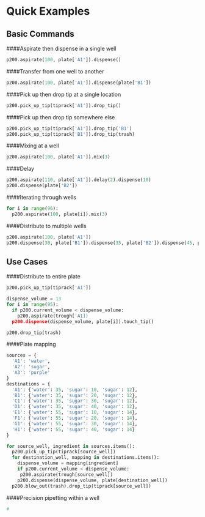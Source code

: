 # Quick Examples

## Basic Commands
####Aspirate then dispense in a single well

```python
p200.aspirate(100, plate['A1']).dispense()
```

####Transfer from one well to another

 ```python
p200.aspirate(100, plate['A1']).dispense(plate['B1'])
```

####Pick up then drop tip at a single location

```python
p200.pick_up_tip(tiprack['A1']).drop_tip()
```

####Pick up then drop tip somewhere else

```python
p200.pick_up_tip(tiprack['A1']).drop_tip('B1')
p200.pick_up_tip(tiprack['B1']).drop_tip(trash)
```

####Mixing at a well

 ```python
p200.aspirate(100, plate['A1']).mix(3)
```

####Delay

 ```python
p200.aspirate(110, plate['A1']).delay(2).dispense(10)
p200.dispense(plate['B2'])
```

####Iterating through wells

```python
for i in range(96):
  p200.aspirate(100, plate[i]).mix(3)
```

####Distribute to multiple wells

```python
p200.aspirate(100, plate['A1'])
p200.dispense(30, plate['B1']).dispense(35, plate['B2']).dispense(45, plate['B3'])
```

## Use Cases

####Distribute to entire plate

```python
p200.pick_up_tip(tiprack['A1'])

dispense_volume = 13
for i in range(95):
  if p200.current_volume < dispense_volume:
    p200.aspirate(trough['A1])
  p200.dispense(dispense_volume, plate[i]).touch_tip()

p200.drop_tip(trash)
```
####Plate mapping

```python
sources = {
  'A1': 'water',
  'A2': 'sugar',
  'A3': 'purple'
}
destinations = {
  'A1': {'water': 35, 'sugar': 10, 'sugar': 12},
  'B1': {'water': 35, 'sugar': 20, 'sugar': 12},
  'C1': {'water': 35, 'sugar': 30, 'sugar': 12},
  'D1': {'water': 35, 'sugar': 40, 'sugar': 12},
  'E1': {'water': 55, 'sugar': 10, 'sugar': 14},
  'F1': {'water': 55, 'sugar': 20, 'sugar': 14},
  'G1': {'water': 55, 'sugar': 30, 'sugar': 14},
  'H1': {'water': 55, 'sugar': 40, 'sugar': 14}
}

for source_well, ingredient in sources.items():
  p200.pick_up_tip(tiprack[source_well])
  for destination_well, mapping in destinations.items():
    dispense_volume = mapping[ingredient]
    if p200.current_volume < dispense_volume:
     p200.aspirate(trough[source_well])
    p200.dispense(dispense_volume, plate[destination_well])
  p200.blow_out(trash).drop_tip(tiprack[source_well])
```

####Precision pipetting within a well

```python
# 
```
